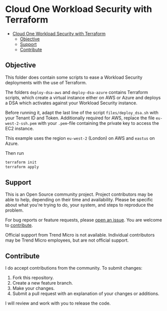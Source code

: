 # Cloud One Workload Security with Terraform

- [Cloud One Workload Security with Terraform](#cloud-one-workload-security-with-terraform)
  - [Objective](#objective)
  - [Support](#support)
  - [Contribute](#contribute)

## Objective

This folder does contain some scripts to ease a Workload Security deployments with the use of Terraform.

The folders `deploy-dsa-aws` and `deploy-dsa-azure` contains Terraform scripts, which create a  virtual instance either on AWS or Azure and deploys a DSA which activates against your Workload Security instance.

Before running it, adapt the last line of the script `files/deploy_dsa.sh` with your Tenant ID and Token. Additionally required for AWS, replace the file `eu-west-2-ssh.pem` with your `.pem`-file containing the private key to access the EC2 instance.

This example uses the region `eu-west-2` (London) on AWS and `eastus` on Azure.

Then run

```sh
terraform init
terraform apply
```

## Support

This is an Open Source community project. Project contributors may be able to help, depending on their time and availability. Please be specific about what you're trying to do, your system, and steps to reproduce the problem.

For bug reports or feature requests, please [open an issue](../../issues). You are welcome to [contribute](#contribute).

Official support from Trend Micro is not available. Individual contributors may be Trend Micro employees, but are not official support.

## Contribute

I do accept contributions from the community. To submit changes:

1. Fork this repository.
1. Create a new feature branch.
1. Make your changes.
1. Submit a pull request with an explanation of your changes or additions.

I will review and work with you to release the code.
